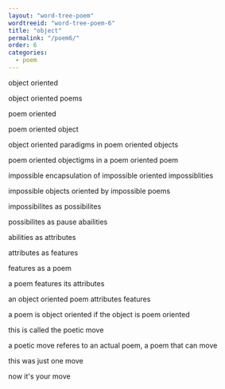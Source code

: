 ```yaml
---
layout: "word-tree-poem"
wordtreeid: "word-tree-poem-6"
title: "object"
permalink: "/poem6/"
order: 6
categories:
  - poem
---
```

<div class="original-poem-text">
    <p>object oriented</p>
    <p>object oriented poems</p>
    <p>poem oriented</p>
    <p>poem oriented object</p>
    <p>object oriented paradigms in poem oriented objects</p>
    <p>poem oriented objectigms in a poem oriented poem</p>
    <p>impossible encapsulation of impossible oriented impossiblities</p>
    <p>impossible objects oriented by impossible poems</p>
    <p>impossibilites as possibilites</p>
    <p>possibilites as pause abailities</p>
    <p>abilities as attributes</p>
    <p>attributes as features</p>
    <p>features as a poem</p>
    <p>a poem features its attributes</p>
    <p>an object oriented poem attributes features</p>
    <p>a poem is object oriented if the object is poem oriented</p>
    <p>this is called the poetic move</p>
    <p>a poetic move referes to an actual poem, a poem that can move</p>
    <p>this was just one move</p>
    <p>now it's your move</p>
</div>
<script>
  drawWordTreePoem('word-tree-poem-{{ page.order }}', '{{ page.title }}', 'implicit', 'double', [
    "object oriented",
    "object oriented poems",
    "poem oriented",
    "poem oriented object",
    "object oriented paradigms in poem oriented objects",
    "poem oriented objectigms in a poem oriented poem",
    "impossible encapsulation of impossible oriented impossiblities",
    "impossible objects oriented by impossible poems",
    "impossibilites as possibilites",
    "possibilites as pause abailities",
    "abilities as attributes",
    "attributes as features",
    "features as a poem",
    "a poem features its attributes",
    "an object oriented poem attributes features",
    "a poem is object oriented if the object is poem oriented",
    "this is called the poetic move",
    "a poetic move referes to an actual poem, a poem that can move",
    "this was just one move",
    "now it's your move"
  ]);
</script>